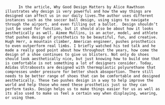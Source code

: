          In the article, Why Good Design Matters by Alice Rawthson illustrates why design is very powerful and how the way things are designed can affect us in our daily lives.The author uses different instances such as the soccer ball design, using signs to navigate through the airport, and even filling out a ballot.  Design shouldn’t just be used for function, but it should also be about how it looks aesthetically as well. Aimee Mullins, is an actor, model, and athlete that pushes design of prosthetics to be beautiful, fun, and creative. Hugh Herr, a mountain climber, American engineer, pushes prosthetics to even outperform real limbs. I briefly watched his ted talk and he made a really good point about how throughout the years, how come the design of a shoe continues to give us blisters. Not only do shoes should look aesthetically nice, but just knowing how to build one that is comfortable is not something a lot of designers consider. Today, Adidas Ultraboosts are designed with thermoplastic polyurethane that compresses under pressure for better shock absoportion. There still needs to be better range of shoes that can be comfortable and designed aesthetically. These two pushes design in a way to help improve the world and help those who need these prosthetics just so they can perform tasks. Design helps us to make things easier for us as well as its also used to make us feel a certain way when displaying, wearing, or using them.
